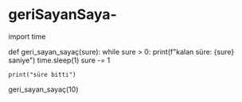 # geriSayanSaya-

import time

def geri_sayan_sayaç(sure):
    while sure > 0:
        print(f"kalan süre: {sure} saniye")
        time.sleep(1)
        sure -= 1

    print("süre bitti")


geri_sayan_sayaç(10)
